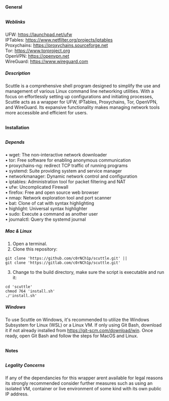 ##  
#### General
## 
##### Weblinks
UFW: https://launchpad.net/ufw  
IPTables: https://www.netfilter.org/projects/iptables  
Proxychains: https://proxychains.sourceforge.net  
Tor: https://www.torproject.org  
OpenVPN: https://openvpn.net  
WireGuard: https://www.wireguard.com
##### Description
Scuttle is a comprehensive shell program designed to simplify the use and management of
various Linux command line networking utilities. With a focus on effortlessly setting
up configurations and initiating processes, Scuttle acts as a wrapper for UFW, IPTables,
Proxychains, Tor, OpenVPN, and WireGuard. Its expansive functionality makes managing
network tools more accessible and efficient for users.
##
#### Installation
##
##### Depends
• wget: The non-interactive network downloader  
• tor: Free software for enabling anonymous communication  
• proxychains-ng: redirect TCP traffic of running programs  
• systemd: Suite providing system and service manager  
• networkmanager: Dynamic network control and configuration  
• iptables: Administration tool for packet filtering and NAT  
• ufw: Uncomplicated Firewall  
• firefox: Free and open source web browser  
• nmap: Network exploration tool and port scanner  
• bat: Clone of cat with syntax highlighting  
• highlight: Universal syntax highlighter  
• sudo: Execute a command as another user  
• journalctl: Query the systemd journal
##### Mac & Linux
1. Open a terminal.
2. Clone this repository:
````shell
git clone 'https://github.com/c0rNCh1p/scuttle.git' ||
git clone 'https://gitlab.com/c0rNCh1p/scuttle.git'
````
3. Change to the build directory, make sure the script is executable and run it:
````shell
cd 'scuttle'
chmod 764 'install.sh'
./'install.sh'
````
##### Windows
To use Scuttle on Windows, it's recommended to utilize the Windows Subsystem for Linux 
(WSL) or a Linux VM. If only using Git Bash, download it if not already installed from 
https://git-scm.com/download/win. Once ready, open Git Bash and follow the steps for
MacOS and Linux.
##
#### Notes
##
##### Legality Concerns
If any of the dependancies for this wrapper arent available for legal reasons its
strongly recommended consider further measures such as using an isolated VM,
container or live environment of some kind with its own public IP address.
##
